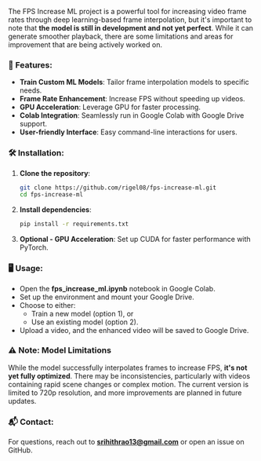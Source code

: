 The FPS Increase ML project is a powerful tool for increasing video frame rates through deep learning-based frame interpolation, but it's important to note that **the model is still in development and not yet perfect**. While it can generate smoother playback, there are some limitations and areas for improvement that are being actively worked on.

### 🚀 Features:
- **Train Custom ML Models**: Tailor frame interpolation models to specific needs.
- **Frame Rate Enhancement**: Increase FPS without speeding up videos.
- **GPU Acceleration**: Leverage GPU for faster processing.
- **Colab Integration**: Seamlessly run in Google Colab with Google Drive support.
- **User-friendly Interface**: Easy command-line interactions for users.

### 🛠 Installation:
1. **Clone the repository**:
   ```bash
   git clone https://github.com/rigel08/fps-increase-ml.git
   cd fps-increase-ml
   ```
2. **Install dependencies**:
   ```bash
   pip install -r requirements.txt
   ```
3. **Optional - GPU Acceleration**: Set up CUDA for faster performance with PyTorch.

### 🖥 Usage:
- Open the **fps_increase_ml.ipynb** notebook in Google Colab.
- Set up the environment and mount your Google Drive.
- Choose to either:
  - Train a new model (option 1), or
  - Use an existing model (option 2).
- Upload a video, and the enhanced video will be saved to Google Drive.

### ⚠️ **Note: Model Limitations**
While the model successfully interpolates frames to increase FPS, **it's not yet fully optimized**. There may be inconsistencies, particularly with videos containing rapid scene changes or complex motion. The current version is limited to 720p resolution, and more improvements are planned in future updates.


### 📬 Contact:
For questions, reach out to **srihithrao13@gmail.com** or open an issue on GitHub.

